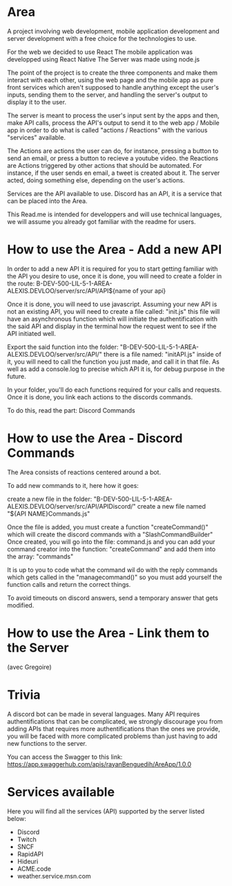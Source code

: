 
# Area

A project involving web development, mobile application development and server development with a free choice for the technologies to use.

For the web we decided to use React
The mobile application was developped using React Native
The Server was made using node.js

The point of the project is to create the three components and make them interact with each other, using the web page and the mobile app as pure front services which aren't supposed to handle anything except the user's inputs, sending them to the server, and handling the server's output to display it to the user.

The server is meant to process the user's input sent by the apps and then, make API calls, process the API's output to send it to the web app / Mobile app in order to do what is called "actions / Reactions" with the various "services" available.


The Actions are actions the user can do, for instance, pressing a button to send an email, or press a button to recieve a youtube video.
the Reactions are Actions triggered by other actions that should be automated. For instance, if the user sends en email, a tweet is created about it. The server acted, doing something else, depending on the user's actions.

Services are the API available to use. Discord has an API, it is a service that can be placed into the Area.

This Read.me is intended for developpers and will use technical languages, we will assume you already got familiar with the readme for users.

# How to use the Area - Add a new API

In order to add a new API it is required for you to start getting familiar with the API you desire to use, once it is done, you will need to create a folder in the route:
B-DEV-500-LIL-5-1-AREA-ALEXIS.DEVLOO/server/src/API/API${name of your api}

Once it is done, you will need to use javascript. Assuming your new API is not an existing API, you will need to create a file called: "init.js"
this file will have an asynchronous function which will initiate the authentification with the said API and display in the terminal how the request went to see if the API initiated well.

Export the said function into the folder: "B-DEV-500-LIL-5-1-AREA-ALEXIS.DEVLOO/server/src/API/" there is a file named: "initAPI.js" inside of it, you will need to call the function you just made, and call it in that file. As well as add a console.log to precise which API it is, for debug purpose in the future.


In your folder, you'll do each functions required for your calls and requests.
Once it is done, you link each actions to the discords commands.

To do this, read the part: Discord Commands


# How to use the Area - Discord Commands

The Area consists of reactions centered around a bot.

To add new commands to it, here how it goes:

create a new file in the folder: "B-DEV-500-LIL-5-1-AREA-ALEXIS.DEVLOO/server/src/API/APIDiscord/" create a new file named "${API NAME}Commands.js"

Once the file is added, you must create a function "createCommand()" which will create the discord commands with a "SlashCommandBuilder"
Once created, you will go into the file: command.js and you can add your command creator into the function: "createCommand" and add them into the array: "commands"

It is up to you to code what the command wil do with the reply commands which gets called in the "managecommand()" so you must add yourself the function calls and return the correct things.

To avoid timeouts on discord answers, send a temporary answer that gets modified.

# How to use the Area - Link them to the Server

(avec Gregoire)


# Trivia
A discord bot can be made in several languages.
Many API requires authentifications that can be complicated, we strongly discourage you from adding APIs that requires more authentifications than the ones we provide, you will be faced with more complicated problems than just having to add new functions to the server.

You can access the Swagger to this link: https://app.swaggerhub.com/apis/rayanBenguedih/AreApp/1.0.0

# Services available
Here you will find all the services (API) supported by the server listed below:

- Discord
- Twitch
- SNCF
- RapidAPI
- Hideuri
- ACME.code
- weather.service.msn.com

